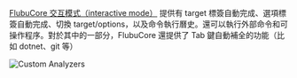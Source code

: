 [FlubuCore 交互模式（interactive mode）](https://flubucore.dotnetcore.xyz/build-script-runner-interactive/) 提供有 target 標簽自動完成、選項標簽自動完成、切換 target/options，以及命令執行曆史。還可以執行外部命令和可操作程序。對於其中的一部分，FlubuCore 還提供了 Tab 鍵自動補全的功能（比如 dotnet、git 等）

![Custom Analyzers](/content/projects/flubucore/assets/interactive-mode.gif)